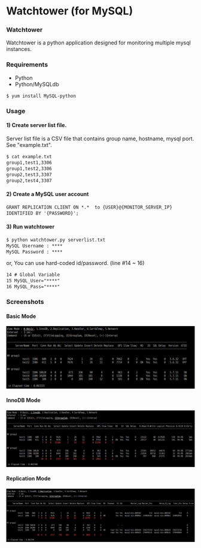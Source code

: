 Watchtower (for MySQL)
======================

### Watchtower
Watchtower is a python application designed for monitoring multiple mysql instances. 

### Requirements
- Python
- Python/MySQLdb
```
$ yum install MySQL-python
```

### Usage
#### 1) Create server list file.
Server list file is a CSV file that contains group name, hostname, mysql port. See "example.txt".
```
$ cat example.txt
group1,test1,3306
group1,test2,3306
group2,test3,3307
group2,test4,3307
```
#### 2) Create a MySQL user account 
````
GRANT REPLICATION CLIENT ON *.*  to {USER}@{MONITOR_SERVER_IP} IDENTIFIED BY '{PASSWORD}';
````
#### 3) Run watchtower
````
$ python watchtower.py serverlist.txt
MySQL Username : ****
MySQL Password : ****
````

or, You can use hard-coded id/password. (line #14 ~ 16)
````
14 # Global Variable
15 MySQL_User="****"
16 MySQL_Pass="****"
````

### Screenshots
#### Basic Mode
![Mode_Basic](res/screenshot0.png "Basic Mode")
#### InnoDB Mode
![Mode_InnoDB](res/screenshot1.png "InnoDB Mode")
#### Replication Mode
![Mode_Replication](res/screenshot2.png "Replication Mode")
